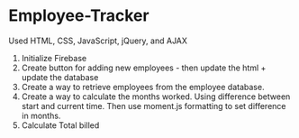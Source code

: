 # Employee-Tracker

Used HTML, CSS, JavaScript, jQuery, and AJAX

1. Initialize Firebase
2. Create button for adding new employees - then update the html + update the database
3. Create a way to retrieve employees from the employee database.
4. Create a way to calculate the months worked. Using difference between start and current time.
  Then use moment.js formatting to set difference in months.
5. Calculate Total billed
